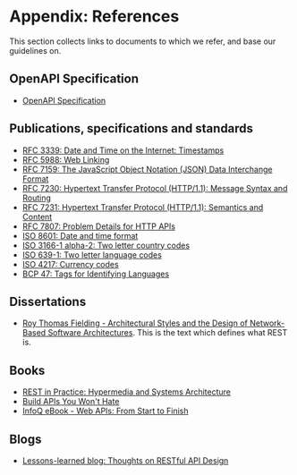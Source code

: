 # Appendix: References

This section collects links to documents to which we refer, and base our guidelines on.

## OpenAPI Specification

* [OpenAPI Specification](https://github.com/OAI/OpenAPI-Specification/)

## Publications, specifications and standards

* [RFC 3339: Date and Time on the Internet: Timestamps](https://tools.ietf.org/html/rfc3339)
* [RFC 5988: Web Linking](https://tools.ietf.org/html/rfc5988)
* [RFC 7159: The JavaScript Object Notation (JSON) Data Interchange Format](https://tools.ietf.org/html/rfc7159)
* [RFC 7230: Hypertext Transfer Protocol (HTTP/1.1): Message Syntax and Routing](https://tools.ietf.org/html/rfc7230)
* [RFC 7231: Hypertext Transfer Protocol (HTTP/1.1): Semantics and Content](https://tools.ietf.org/html/rfc7231)
* [RFC 7807: Problem Details for HTTP APIs](https://tools.ietf.org/html/rfc7807)
* [ISO 8601: Date and time format](https://en.wikipedia.org/wiki/ISO_8601)
* [ISO 3166-1 alpha-2: Two letter country codes](https://en.wikipedia.org/wiki/ISO_3166-1_alpha-2)
* [ISO 639-1: Two letter language codes](https://en.wikipedia.org/wiki/List_of_ISO_639-1_codes)
* [ISO 4217: Currency codes](https://en.wikipedia.org/wiki/ISO_4217)
* [BCP 47: Tags for Identifying Languages](https://tools.ietf.org/html/bcp47)

## Dissertations

* [Roy Thomas Fielding - Architectural Styles and the Design of Network-Based Software
  Architectures](http://www.ics.uci.edu/~fielding/pubs/dissertation/top.htm).
  This is the text which defines what REST is.

## Books

* [REST in Practice: Hypermedia and Systems
  Architecture](http://www.amazon.de/REST-Practice-Hypermedia-Systems-Architecture/dp/0596805829)
* [Build APIs You Won't
  Hate](https://leanpub.com/build-apis-you-wont-hate)
* [InfoQ eBook - Web APIs: From Start to
  Finish](http://www.infoq.com/minibooks/emag-web-api)

## Blogs

- [Lessons-learned blog: Thoughts on RESTful API
  Design](http://restful-api-design.readthedocs.org/en/latest/)
